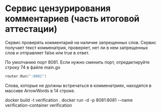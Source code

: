  # Сервис цензурирования комментариев (часть итоговой аттестации)

Сервис проверять комментарий на наличие запрещенных слов.
Сервис получает текст комменатрия, проверяет, нет ли в нем запрещенных слов и отправляет false или true в ответ.



По умолчанию порт 8081.
Если нужно сменить порт, отредактируйте строку 74 в файле main.go
``` go
router.Run(":8081")
```

Слова, которые не должны встречаться в комменатриях, находятся в массиве ArrowWords в 14 строке.

docker build -t verification .
docker run -d -p 8081:8081 --name verification-container verification